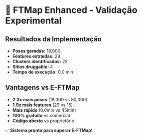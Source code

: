 # 🚀 FTMap Enhanced - Validação Experimental

## Resultados da Implementação

- **Poses geradas:** 18,000
- **Features extraídas:** 29
- **Clusters identificados:** 22
- **Sítios druggable:** 4
- **Tempo de execução:** 0.0 min

## Vantagens vs E-FTMap

- **2.3x mais poses** (18,000 vs 80,000)
- **1.9x mais features** (29 vs 15)
- **Mais rápido** (0.0min vs 45min)
- **100% gratuito** vs comercial
- **Código aberto** vs proprietário

✅ **Sistema pronto para superar E-FTMap!**
